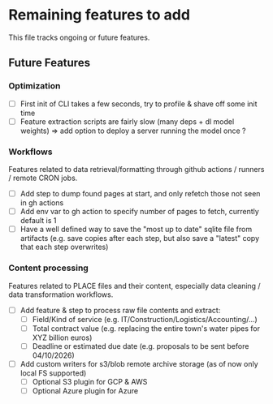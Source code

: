 # Remaining features to add

This file tracks ongoing or future features.

## Future Features

### Optimization

- [ ] First init of CLI takes a few seconds, try to profile & shave off some init time
- [ ] Feature extraction scripts are fairly slow (many deps + dl model weights) => add option to deploy a server running the model once ?

### Workflows

Features related to data retrieval/formatting through github actions / runners / remote CRON jobs.

- [ ] Add step to dump found pages at start, and only refetch those not seen in gh actions
- [ ] Add env var to gh action to specify number of pages to fetch, currently default is 1
- [ ] Have a well defined way to save the "most up to date" sqlite file from artifacts (e.g. save copies after each step, but also save a "latest" copy that each step overwrites)

### Content processing

Features related to PLACE files and their content, especially data cleaning / data transformation workflows.

- [ ] Add feature & step to process raw file contents and extract:
  - [ ] Field/Kind of service (e.g. IT/Construction/Logistics/Accounting/...)
  - [ ] Total contract value (e.g. replacing the entire town's water pipes for XYZ billion euros)
  - [ ] Deadline or estimated due date (e.g. proposals to be sent before 04/10/2026)
- [ ] Add custom writers for s3/blob remote archive storage (as of now only local FS supported)
  - [ ] Optional S3 plugin for GCP & AWS
  - [ ] Optional Azure plugin for Azure